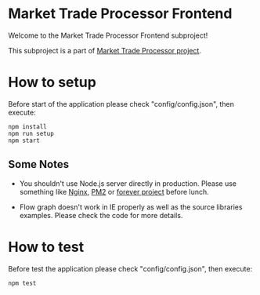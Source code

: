 # Market Trade Processor Frontend

Welcome to the Market Trade Processor Frontend subproject!

This subproject is a part of [Market Trade Processor project](https://github.com/abguy/trade-processor).

# How to setup

Before start of the application please check "config/config.json", then execute:

    npm install
    npm run setup
    npm start

## Some Notes

* You shouldn't use Node.js server directly in production. Please use something like [Nginx](http://nginx.org/), [PM2](https://github.com/Unitech/pm2) or [forever project](https://github.com/foreverjs/forever) before lunch.

* Flow graph doesn't work in IE properly as well as the source libraries examples. Please check the code for more details. 

# How to test

Before test the application please check "config/config.json", then execute:

    npm test
